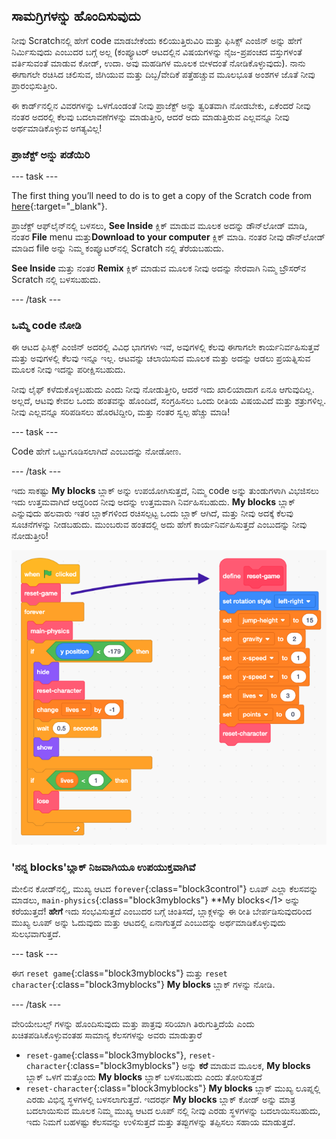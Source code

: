 ## ಸಾಮಗ್ರಿಗಳನ್ನು ಹೊಂದಿಸುವುದು

ನೀವು Scratch‌ನಲ್ಲಿ ಹೇಗೆ code ಮಾಡಬೇಕೆಂದು ಕಲಿಯುತ್ತಿರುವಿರಿ ಮತ್ತು ಫಿಸಿಕ್ಸ್ ಎಂಜಿನ್ ಅನ್ನು ಹೇಗೆ ನಿರ್ಮಿಸುವುದು ಎಂಬುದರ ಬಗ್ಗೆ ಅಲ್ಲ (ಕಂಪ್ಯೂಟರ್ ಆಟದಲ್ಲಿನ ವಿಷಯಗಳನ್ನು ನೈಜ-ಪ್ರಪಂಚದ ವಸ್ತುಗಳಂತೆ ವರ್ತಿಸುವಂತೆ ಮಾಡುವ ಕೋಡ್, ಉದಾ. ಅವು ಮಹಡಿಗಳ ಮೂಲಕ ಬೀಳದಂತೆ ನೋಡಿಕೊಳ್ಳುವುದು). ನಾನು ಈಗಾಗಲೇ ರಚಿಸಿದ ಚಲಿಸುವ, ಜಿಗಿಯುವ ಮತ್ತು ದಿಬ್ಬ/ವೇದಿಕೆ ಪತ್ತೆಹಚ್ಚುವ ಮೂಲಭೂತ ಅಂಶಗಳ ಜೊತೆ ನೀವು ಪ್ರಾರಂಭಿಸುತ್ತೀರಿ.

ಈ ಕಾರ್ಡ್‌ನಲ್ಲಿನ ವಿವರಗಳನ್ನು ಒಳಗೊಂಡಂತೆ ನೀವು ಪ್ರಾಜೆಕ್ಟ್ ಅನ್ನು ತ್ವರಿತವಾಗಿ ನೋಡಬೇಕು, ಏಕೆಂದರೆ ನೀವು ನಂತರ ಅದರಲ್ಲಿ ಕೆಲವು ಬದಲಾವಣೆಗಳನ್ನು ಮಾಡುತ್ತೀರಿ, ಆದರೆ ಅದು ಮಾಡುತ್ತಿರುವ ಎಲ್ಲವನ್ನೂ ನೀವು ಅರ್ಥಮಾಡಿಕೊಳ್ಳುವ ಅಗತ್ಯವಿಲ್ಲ!

### ಪ್ರಾಜೆಕ್ಟ್ ಅನ್ನು ಪಡೆಯಿರಿ

\--- task \---

The first thing you’ll need to do is to get a copy of the Scratch code from [here](https://scratch.mit.edu/projects/454114430){:target="_blank"}.

ಪ್ರಾಜೆಕ್ಟ್ ಆಫ್‌ಲೈನ್‌ನಲ್ಲಿ ಬಳಸಲು, **See Inside** ಕ್ಲಿಕ್ ಮಾಡುವ ಮೂಲಕ ಅದನ್ನು ಡೌನ್‌ಲೋಡ್ ಮಾಡಿ, ನಂತರ **File** menu ಮತ್ತು**Download to your computer** ಕ್ಲಿಕ್ ಮಾಡಿ. ನಂತರ ನೀವು ಡೌನ್‌ಲೋಡ್ ಮಾಡಿದ file ಅನ್ನು ನಿಮ್ಮ ಕಂಪ್ಯೂಟರ್‌ನಲ್ಲಿ Scratch ‌ನಲ್ಲಿ ತೆರೆಯಬಹುದು.

**See Inside** ಮತ್ತು ನಂತರ **Remix** ಕ್ಲಿಕ್ ಮಾಡುವ ಮೂಲಕ ನೀವು ಅದನ್ನು ನೇರವಾಗಿ ನಿಮ್ಮ ಬ್ರೌಸರ್‌ನ Scratch‌ ನಲ್ಲಿ ಬಳಸಬಹುದು.

\--- /task \---

### ಒಮ್ಮೆ code ನೋಡಿ

ಈ ಆಟದ ಫಿಸಿಕ್ಸ್ ಎಂಜಿನ್ ಅದರಲ್ಲಿ ವಿವಿಧ ಭಾಗಗಳು ಇವೆ, ಅವುಗಳಲ್ಲಿ ಕೆಲವು ಈಗಾಗಲೇ ಕಾರ್ಯನಿರ್ವಹಿಸುತ್ತವೆ ಮತ್ತು ಅವುಗಳಲ್ಲಿ ಕೆಲವು ಇನ್ನೂ ಇಲ್ಲ. ಆಟವನ್ನು ಚಲಾಯಿಸುವ ಮೂಲಕ ಮತ್ತು ಅದನ್ನು ಆಡಲು ಪ್ರಯತ್ನಿಸುವ ಮೂಲಕ ನೀವು ಇದನ್ನು ಪರೀಕ್ಷಿಸಬಹುದು.

ನೀವು ಲೈಫ್ ಕಳೆದುಕೊಳ್ಳಬಹುದು ಎಂದು ನೀವು ನೋಡುತ್ತೀರಿ, ಆದರೆ ಇದು ಖಾಲಿಯಾದಾಗ ಏನೂ ಆಗುವುದಿಲ್ಲ. ಅಲ್ಲದೆ, ಆಟವು ಕೇವಲ ಒಂದು ಹಂತವನ್ನು ಹೊಂದಿದೆ, ಸಂಗ್ರಹಿಸಲು ಒಂದು ರೀತಿಯ ವಿಷಯವಿದೆ ಮತ್ತು ಶತ್ರುಗಳಿಲ್ಲ. ನೀವು ಎಲ್ಲವನ್ನೂ ಸರಿಪಡಿಸಲು ಹೊರಟಿದ್ದೀರಿ, ಮತ್ತು ನಂತರ ಸ್ವಲ್ಪ ಹೆಚ್ಚು ಮಾಡಿ!

\--- task \---

Code ಹೇಗೆ ಒಟ್ಟುಗೂಡಿಸಲಾಗಿದೆ ಎಂಬುದನ್ನು ನೋಡೋಣ.

\--- /task \---

ಇದು ಸಾಕಷ್ಟು **My blocks** ಬ್ಲಾಕ್ ಅನ್ನು ಉಪಯೋಗಿಸುತ್ತದೆ, ನಿಮ್ಮ code ಅನ್ನು ತುಂಡುಗಳಾಗಿ ವಿಭಜಿಸಲು ಇದು ಉತ್ತಮವಾಗಿದೆ ಆದ್ದರಿಂದ ನೀವು ಅದನ್ನು ಉತ್ತಮವಾಗಿ ನಿರ್ವಹಿಸಬಹುದು. **My blocks** ಬ್ಲಾಕ್ ಎನ್ನುವುದು ಹಲವಾರು ಇತರ ಬ್ಲಾಕ್‌ಗಳಿಂದ ರಚಿಸಲ್ಪಟ್ಟ ಒಂದು ಬ್ಲಾಕ್ ಆಗಿದೆ, ಮತ್ತು ನೀವು ಅದಕ್ಕೆ ಕೆಲವು ಸೂಚನೆಗಳನ್ನು ನೀಡಬಹುದು. ಮುಂಬರುವ ಹಂತದಲ್ಲಿ ಅದು ಹೇಗೆ ಕಾರ್ಯನಿರ್ವಹಿಸುತ್ತದೆ ಎಂಬುದನ್ನು ನೀವು ನೋಡುತ್ತೀರಿ!

![](images/setup2and3.png)

### 'ನನ್ನ blocks'ಬ್ಲಾಕ್ ನಿಜವಾಗಿಯೂ ಉಪಯುಕ್ತವಾಗಿವೆ

ಮೇಲಿನ ಕೋಡ್‌ನಲ್ಲಿ, ಮುಖ್ಯ ಆಟದ `forever`{:class="block3control"} ಲೂಪ್ </strong> ಎಲ್ಲಾ ಕೆಲಸವನ್ನು ಮಾಡಲು, `main-physics`{:class="block3myblocks"} **My blocks</1> ಅನ್ನು ಕರೆಯುತ್ತದೆ! **ಹೇಗೆ** ಇದು ಸಂಭವಿಸುತ್ತದೆ ಎಂಬುದರ ಬಗ್ಗೆ ಚಿಂತಿಸದೆ, ಬ್ಲಾಕ್ಗಳನ್ನು ಈ ರೀತಿ ಬೇರ್ಪಡಿಸುವುದರಿಂದ ಮುಖ್ಯ ಲೂಪ್ ಅನ್ನು ಓದುವುದು ಮತ್ತು ಆಟದಲ್ಲಿ ಏನಾಗುತ್ತದೆ ಎಂಬುದನ್ನು ಅರ್ಥಮಾಡಿಕೊಳ್ಳುವುದು ಸುಲಭವಾಗುತ್ತದೆ.</p> 

\--- task \---

ಈಗ `reset game`{:class="block3myblocks"} ಮತ್ತು `reset character`{:class="block3myblocks"} **My blocks** ಬ್ಲಾಕ್ ಗಳನ್ನು ನೋಡಿ.

\--- /task \---

ವೇರಿಯೇಬಲ್ಸ್ ಗಳನ್ನು ಹೊಂದಿಸುವುದು ಮತ್ತು ಪಾತ್ರವು ಸರಿಯಾಗಿ ತಿರುಗುತ್ತಿದೆಯೆ ಎಂದು ಖಚಿತಪಡಿಸಿಕೊಳ್ಳುವಂತಹ ಸಾಮಾನ್ಯ ಕೆಲಸಗಳನ್ನು ಅವರು ಮಾಡುತ್ತಾರೆ

- `reset-game`{:class="block3myblocks"}, `reset-character`{:class="block3myblocks"} ಅನ್ನು **ಕರೆ** ಮಾಡುವ ಮೂಲಕ, **My blocks** ಬ್ಲಾಕ್ ಒಳಗೆ ಮತ್ತೊಂದು **My blocks** ಬ್ಲಾಕ್ ಬಳಸಬಹುದು ಎಂದು ತೋರಿಸುತ್ತದೆ
- `reset-character`{:class="block3myblocks"} **My blocks** ಬ್ಲಾಕ್ ಮುಖ್ಯ ಲೂಪ್ನಲ್ಲಿ ಎರಡು ವಿಭಿನ್ನ ಸ್ಥಳಗಳಲ್ಲಿ ಬಳಸಲಾಗುತ್ತದೆ. ಇದರರ್ಥ **My blocks** ಬ್ಲಾಕ್ ಕೋಡ್ ಅನ್ನು ಮಾತ್ರ ಬದಲಾಯಿಸುವ ಮೂಲಕ ನಿಮ್ಮ ಮುಖ್ಯ ಆಟದ ಲೂಪ್ ‌ನಲ್ಲಿ ನೀವು ಎರಡು ಸ್ಥಳಗಳನ್ನು ಬದಲಾಯಿಸಬಹುದು, ಇದು ನಿಮಗೆ ಬಹಳಷ್ಟು ಕೆಲಸವನ್ನು ಉಳಿಸುತ್ತದೆ ಮತ್ತು ತಪ್ಪುಗಳನ್ನು ತಪ್ಪಿಸಲು ಸಹಾಯ ಮಾಡುತ್ತದೆ.